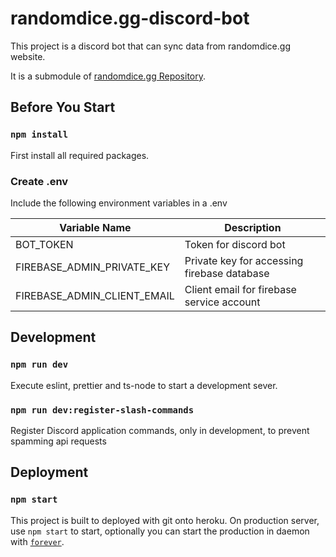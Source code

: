 # randomdice.gg-discord-bot
This project is a discord bot that can sync data from randomdice.gg website.

It is a submodule of [randomdice.gg Repository](https://github.com/JackyKit123/randomdice.gg).


## Before You Start

### `npm install`

First install all required packages.

### Create .env

Include the following environment variables in a .env

<table>
    <thead>
        <tr>
            <th>Variable Name</th>
            <th>Description</th>
        </tr>
    </thead>
    <tbody>
        <tr>
            <td>BOT_TOKEN</td>
            <td>Token for discord bot</td>
        </tr>
        <tr>
            <td>FIREBASE_ADMIN_PRIVATE_KEY</td>
            <td>Private key for accessing firebase database</td>
        </tr>
        <tr>
            <td>FIREBASE_ADMIN_CLIENT_EMAIL</td>
            <td>Client email for firebase service account</td>
        </tr>
    </tbody>
</table>

## Development

### `npm run dev`

Execute eslint, prettier and ts-node to start a development sever.

### `npm run dev:register-slash-commands`

Register Discord application commands, only in development, to prevent spamming api requests

## Deployment

### `npm start`

This project is built to deployed with git onto heroku. On production server, use `npm start` to start, optionally you can start the production in daemon with [`forever`](https://www.npmjs.com/package/forever).